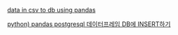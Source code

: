 [data in csv to db using pandas](https://ichi.pro/ko/python-eul-sayonghayeo-csv-pail-eul-mysql-deiteobeiseulo-gajyeo-oneun-bangbeob-133156956822579)

[python) pandas postgresql 데이터프레임 DB에 INSERT하기](https://blog.naver.com/PostView.nhn?blogId=shineunji10&logNo=222091072644&parentCategoryNo=&categoryNo=48&viewDate=&isShowPopularPosts=true&from=search)